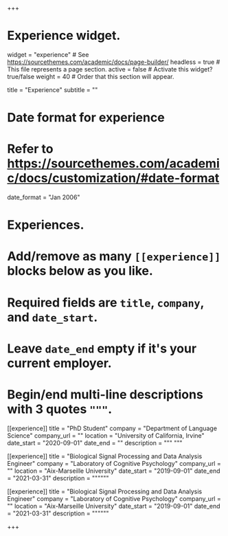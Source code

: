 +++
# Experience widget.
widget = "experience"  # See https://sourcethemes.com/academic/docs/page-builder/
headless = true  # This file represents a page section.
active = false  # Activate this widget? true/false
weight = 40  # Order that this section will appear.

title = "Experience"
subtitle = ""

# Date format for experience
#   Refer to https://sourcethemes.com/academic/docs/customization/#date-format
date_format = "Jan 2006"

# Experiences.
#   Add/remove as many `[[experience]]` blocks below as you like.
#   Required fields are `title`, `company`, and `date_start`.
#   Leave `date_end` empty if it's your current employer.
#   Begin/end multi-line descriptions with 3 quotes `"""`.
[[experience]]
  title = "PhD Student"
  company = "Department of Language Science"
  company_url = ""
  location = "University of California, Irvine"
  date_start = "2020-09-01"
  date_end = ""
  description = """
  """

[[experience]]
  title = "Biological Signal Processing and Data Analysis Engineer"
  company = "Laboratory of Cognitive Psychology"
  company_url = ""
  location = "Aix-Marseille University"
  date_start = "2019-09-01"
  date_end = "2021-03-31"
  description = """"""

[[experience]]
  title = "Biological Signal Processing and Data Analysis Engineer"
  company = "Laboratory of Cognitive Psychology"
  company_url = ""
  location = "Aix-Marseille University"
  date_start = "2019-09-01"
  date_end = "2021-03-31"
  description = """"""


+++
